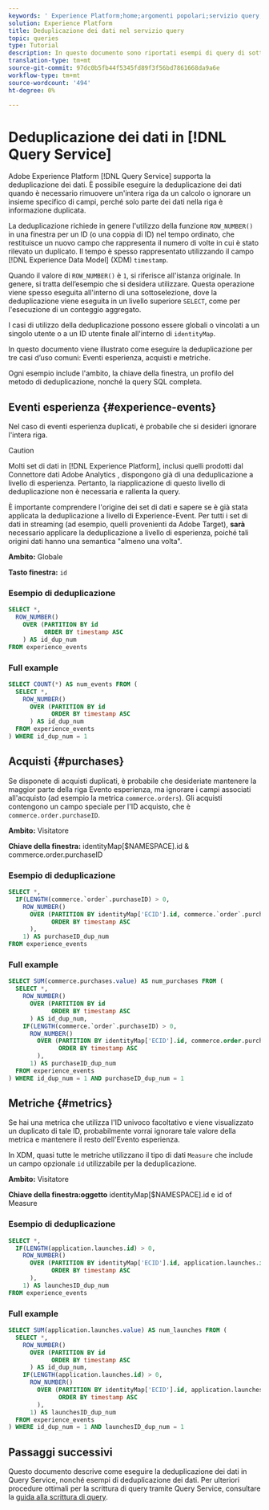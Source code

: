 ```yaml
---
keywords: ' Experience Platform;home;argomenti popolari;servizio query;servizio query;deduplicazione dei dati;deduplicazione;'
solution: Experience Platform
title: Deduplicazione dei dati nel servizio query
topic: queries
type: Tutorial
description: In questo documento sono riportati esempi di query di sottoselezione e di esempio completo per la deduplicazione di tre casi d’uso comuni Eventi esperienza, acquisti e metriche.
translation-type: tm+mt
source-git-commit: 97dc0b5fb44f5345fd89f3f56bd7861668da9a6e
workflow-type: tm+mt
source-wordcount: '494'
ht-degree: 0%

---
```



# Deduplicazione dei dati in [!DNL Query Service]

Adobe Experience Platform [!DNL Query Service] supporta la deduplicazione dei dati. È possibile eseguire la deduplicazione dei dati quando è necessario rimuovere un&#39;intera riga da un calcolo o ignorare un insieme specifico di campi, perché solo parte dei dati nella riga è informazione duplicata.

La deduplicazione richiede in genere l&#39;utilizzo della funzione `ROW_NUMBER()` in una finestra per un ID (o una coppia di ID) nel tempo ordinato, che restituisce un nuovo campo che rappresenta il numero di volte in cui è stato rilevato un duplicato. Il tempo è spesso rappresentato utilizzando il campo [!DNL Experience Data Model] (XDM) `timestamp`.

Quando il valore di `ROW_NUMBER()` è `1`, si riferisce all&#39;istanza originale. In genere, si tratta dell’esempio che si desidera utilizzare. Questa operazione viene spesso eseguita all&#39;interno di una sottoselezione, dove la deduplicazione viene eseguita in un livello superiore `SELECT`, come per l&#39;esecuzione di un conteggio aggregato.

I casi di utilizzo della deduplicazione possono essere globali o vincolati a un singolo utente o a un ID utente finale all&#39;interno di `identityMap`.

In questo documento viene illustrato come eseguire la deduplicazione per tre casi d’uso comuni: Eventi esperienza, acquisti e metriche.

Ogni esempio include l&#39;ambito, la chiave della finestra, un profilo del metodo di deduplicazione, nonché la query SQL completa.

## Eventi esperienza {#experience-events}

Nel caso di eventi esperienza duplicati, è probabile che si desideri ignorare l&#39;intera riga.

>[!CAUTION]
>
>Molti set di dati in [!DNL Experience Platform], inclusi quelli prodotti dal Connettore dati Adobe Analytics , dispongono già di una deduplicazione a livello di esperienza. Pertanto, la riapplicazione di questo livello di deduplicazione non è necessaria e rallenta la query.
>
>È importante comprendere l&#39;origine dei set di dati e sapere se è già stata applicata la deduplicazione a livello di Experience-Event. Per tutti i set di dati in streaming (ad esempio, quelli provenienti da  Adobe Target), **sarà** necessario applicare la deduplicazione a livello di esperienza, poiché tali origini dati hanno una semantica &quot;almeno una volta&quot;.

**Ambito:** Globale

**Tasto finestra:** `id`

### Esempio di deduplicazione

```sql
SELECT *,
  ROW_NUMBER()
    OVER (PARTITION BY id
          ORDER BY timestamp ASC
    ) AS id_dup_num
FROM experience_events
```

### Full example

```sql
SELECT COUNT(*) AS num_events FROM (
  SELECT *,
    ROW_NUMBER()
      OVER (PARTITION BY id
            ORDER BY timestamp ASC
      ) AS id_dup_num
  FROM experience_events
) WHERE id_dup_num = 1
```

## Acquisti {#purchases}

Se disponete di acquisti duplicati, è probabile che desideriate mantenere la maggior parte della riga Evento esperienza, ma ignorare i campi associati all&#39;acquisto (ad esempio la metrica `commerce.orders`). Gli acquisti contengono un campo speciale per l&#39;ID acquisto, che è `commerce.order.purchaseID`.

**Ambito:** Visitatore

**Chiave della finestra:** identityMap[$NAMESPACE].id &amp; commerce.order.purchaseID

### Esempio di deduplicazione

```sql
SELECT *,
  IF(LENGTH(commerce.`order`.purchaseID) > 0,
    ROW_NUMBER()
      OVER (PARTITION BY identityMap['ECID'].id, commerce.`order`.purchaseID
            ORDER BY timestamp ASC
      ),
    1) AS purchaseID_dup_num
FROM experience_events
```

### Full example

```sql
SELECT SUM(commerce.purchases.value) AS num_purchases FROM (
  SELECT *,
    ROW_NUMBER()
      OVER (PARTITION BY id
            ORDER BY timestamp ASC
      ) AS id_dup_num,
    IF(LENGTH(commerce.`order`.purchaseID) > 0,
      ROW_NUMBER()
        OVER (PARTITION BY identityMap['ECID'].id, commerce.order.purchaseID
              ORDER BY timestamp ASC
        ),
      1) AS purchaseID_dup_num
  FROM experience_events
) WHERE id_dup_num = 1 AND purchaseID_dup_num = 1
```

## Metriche {#metrics}

Se hai una metrica che utilizza l&#39;ID univoco facoltativo e viene visualizzato un duplicato di tale ID, probabilmente vorrai ignorare tale valore della metrica e mantenere il resto dell&#39;Evento esperienza.

In XDM, quasi tutte le metriche utilizzano il tipo di dati `Measure` che include un campo opzionale `id` utilizzabile per la deduplicazione.

**Ambito:** Visitatore

**Chiave della finestra:oggetto** identityMap[$NAMESPACE].id e id of Measure

### Esempio di deduplicazione

```sql
SELECT *,
  IF(LENGTH(application.launches.id) > 0,
    ROW_NUMBER()
      OVER (PARTITION BY identityMap['ECID'].id, application.launches.id
            ORDER BY timestamp ASC
      ),
    1) AS launchesID_dup_num
FROM experience_events
```

### Full example

```sql
SELECT SUM(application.launches.value) AS num_launches FROM (
  SELECT *,
    ROW_NUMBER()
      OVER (PARTITION BY id
            ORDER BY timestamp ASC
      ) AS id_dup_num,
    IF(LENGTH(application.launches.id) > 0,
      ROW_NUMBER()
        OVER (PARTITION BY identityMap['ECID'].id, application.launches.id
              ORDER BY timestamp ASC
        ),
      1) AS launchesID_dup_num
  FROM experience_events
) WHERE id_dup_num = 1 AND launchesID_dup_num = 1
```

## Passaggi successivi

Questo documento descrive come eseguire la deduplicazione dei dati in Query Service, nonché esempi di deduplicazione dei dati. Per ulteriori procedure ottimali per la scrittura di query tramite Query Service, consultare la [guida alla scrittura di query](./writing-queries.md).
